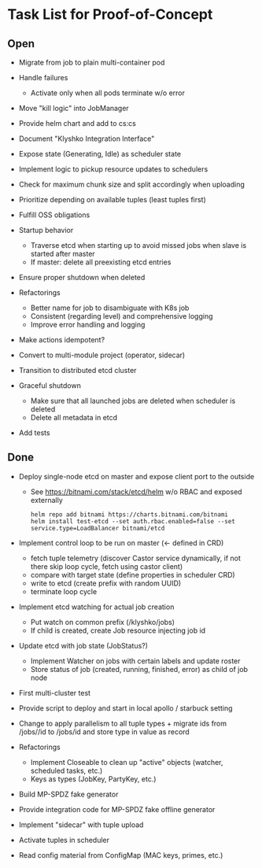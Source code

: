 # Task List for Proof-of-Concept

## Open

- Migrate from job to plain multi-container pod

- Handle failures
  - Activate only when all pods terminate w/o error

- Move "kill logic" into JobManager

- Provide helm chart and add to cs:cs

- Document "Klyshko Integration Interface"

- Expose state (Generating, Idle) as scheduler state

- Implement logic to pickup resource updates to schedulers

- Check for maximum chunk size and split accordingly when uploading

- Prioritize depending on available tuples (least tuples first)

- Fulfill OSS obligations

- Startup behavior
  - Traverse etcd when starting up to avoid missed jobs when slave is started after master
  - If master: delete all preexisting etcd entries

- Ensure proper shutdown when deleted

- Refactorings
  - Better name for job to disambiguate with K8s job
  - Consistent (regarding level) and comprehensive logging
  - Improve error handling and logging

- Make actions idempotent?

- Convert to multi-module project (operator, sidecar)

- Transition to distributed etcd cluster

- Graceful shutdown
  - Make sure that all launched jobs are deleted when scheduler is deleted
  - Delete all metadata in etcd

- Add tests

## Done

- Deploy single-node etcd on master and expose client port to the outside
    - See https://bitnami.com/stack/etcd/helm w/o RBAC and exposed externally
      ```shell
      helm repo add bitnami https://charts.bitnami.com/bitnami
      helm install test-etcd --set auth.rbac.enabled=false --set service.type=LoadBalancer bitnami/etcd
      ```

- Implement control loop to be run on master (<- defined in CRD)
    - fetch tuple telemetry (discover Castor service dynamically, if not there skip loop cycle, fetch using castor client)
    - compare with target state (define properties in scheduler CRD)
    - write to etcd (create prefix with random UUID)
    - terminate loop cycle


- Implement etcd watching for actual job creation
    - Put watch on common prefix (/klyshko/jobs)
    - If child is created, create Job resource injecting job id

- Update etcd with job state (JobStatus?)
    - Implement Watcher on jobs with certain labels and update roster 
    - Store status of job (created, running, finished, error) as child of job node

- First multi-cluster test

- Provide script to deploy and start in local apollo / starbuck setting

- Change to apply parallelism to all tuple types + migrate ids from /jobs/<type>/id to /jobs/id and store type in
  value as record

- Refactorings
    - Implement Closeable to clean up "active" objects (watcher, scheduled tasks, etc.)
    - Keys as types (JobKey, PartyKey, etc.)

- Build MP-SPDZ fake generator

- Provide integration code for MP-SPDZ fake offline generator

- Implement "sidecar" with tuple upload

- Activate tuples in scheduler

- Read config material from ConfigMap (MAC keys, primes, etc.)